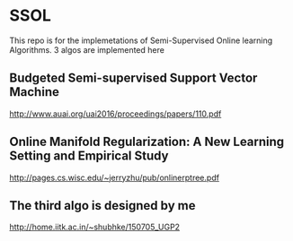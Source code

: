 # SSOL
This repo is for the implemetations of Semi-Supervised Online learning Algorithms. 3 algos are implemented here
## Budgeted Semi-supervised Support Vector Machine
http://www.auai.org/uai2016/proceedings/papers/110.pdf
## Online Manifold Regularization: A New Learning Setting and Empirical Study
http://pages.cs.wisc.edu/~jerryzhu/pub/onlinerptree.pdf
## The third algo is designed by me
http://home.iitk.ac.in/~shubhke/150705_UGP2
